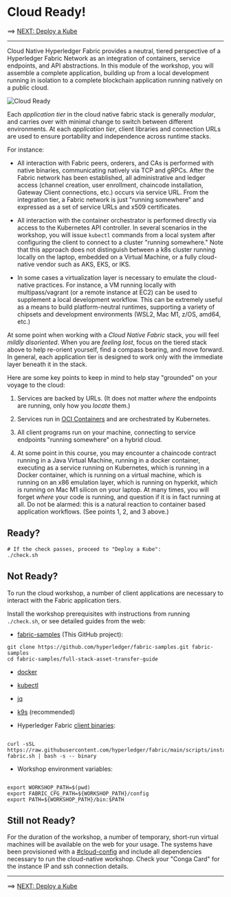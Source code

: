 # Cloud Ready!

==> [NEXT: Deploy a Kube](./10-kube.md)

---

Cloud Native Hyperledger Fabric provides a neutral, tiered perspective of a Hyperledger Fabric Network as an integration of
containers, service endpoints, and API abstractions.  In this module of the workshop, you will assemble a complete
application, building up from a local development running in isolation to a complete blockchain application running
natively on a public cloud.

![Cloud Ready](../images/CloudReady/00-cloud-ready-2.png)


Each _application tier_ in the cloud native fabric stack is generally _modular_, and carries over with minimal change to
switch between different environments.  At each _application tier_, client libraries and connection URLs are used to
ensure portability and independence across runtime stacks.

For instance:

- All interaction with Fabric peers, orderers, and CAs is performed with native binaries, communicating natively via
  TCP and gRPCs.  After the Fabric network has been established, all administrative and ledger access
  (channel creation, user enrollment, chaincode installation, Gateway Client connections, etc.) occurs via service URL.
  From the integration tier, a Fabric network is just "running somewhere" and expressed as a set of service URLs and
  x509 certificates.

- All interaction with the container orchestrator is performed directly via access to the Kubernetes API controller.  In
  several scenarios in the workshop, you will issue `kubectl` commands from a local system after configuring the client
  to connect to a cluster "running somewhere."  Note that this approach does not distinguish between a k8s cluster
  running locally on the laptop, embedded on a Virtual Machine, or a fully cloud-native vendor such as AKS, EKS, or IKS.
  
- In some cases a virtualization layer is necessary to emulate the cloud-native practices.  For instance, a VM running
  locally with multipass/vagrant (or a remote instance at EC2) can be used to supplement a local development workflow.
  This can be extremely useful as a means to build platform-neutral runtimes, supporting a variety of chipsets and
  development environments (WSL2, Mac M1, z/OS, amd64, etc.)


At some point when working with a _Cloud Native Fabric_ stack, you will feel _mildly disoriented_.  When you are 
_feeling lost_, focus on the tiered stack above to help re-orient yourself, find a compass bearing, and move forward.
In general, each application tier is designed to work only with the immediate layer beneath it in the stack.

Here are some key points to keep in mind to help stay "grounded" on your voyage to the cloud:

1. Services are backed by URLs.  (It does not matter _where_ the endpoints are running, only how you _locate_ them.)

2. Services run in [OCI Containers](https://github.com/opencontainers/image-spec) and are orchestrated by Kubernetes.

3. All client programs run on your machine, connecting to service endpoints "running somewhere" on a hybrid cloud. 

4. At some point in this course, you may encounter a chaincode contract running in a Java Virtual Machine, running in a
   docker container, executing as a service running on Kubernetes, which is running in a Docker container, which
   is running on a virtual machine, which is running on an x86 emulation layer, which is running on hyperkit, which is
   running on Mac M1 silicon on your laptop.  At many times, you will forget _where_ your code is running, and question
   if it is in fact running at all.  Do not be alarmed:  this is a natural reaction to container based application
   workflows.  (See points 1, 2, and 3 above.)


## Ready?

```shell
# If the check passes, proceed to "Deploy a Kube":
./check.sh
```


## Not Ready?

To run the cloud workshop, a number of client applications are necessary to interact with the Fabric application tiers.

Install the workshop prerequisites with instructions from running `./check.sh`, or see detailed guides from the web:

- [fabric-samples](https://github.com/hyperledger/fabric-samples) (This GitHub project):
```shell
git clone https://github.com/hyperledger/fabric-samples.git fabric-samples
cd fabric-samples/full-stack-asset-transfer-guide
```

- [docker](https://www.docker.com/get-started/)

- [kubectl](https://kubernetes.io/docs/tasks/tools/)

- [jq](https://stedolan.github.io/jq/download/)

- [k9s](https://k9scli.io/topics/install/) (recommended)

- Hyperledger Fabric [client binaries](https://hyperledger-fabric.readthedocs.io/en/latest/install.html#download-fabric-samples-docker-images-and-binaries):
```shell

curl -sSL https://raw.githubusercontent.com/hyperledger/fabric/main/scripts/install-fabric.sh | bash -s -- binary

```

- Workshop environment variables:
```shell

export WORKSHOP_PATH=$(pwd)
export FABRIC_CFG_PATH=${WORKSHOP_PATH}/config  
export PATH=${WORKSHOP_PATH}/bin:$PATH

```

## Still not Ready?

For the duration of the workshop, a number of temporary, short-run virtual machines will be available on the web for
your usage.  The systems have been provisioned with a [#cloud-config](../../infrastructure/ec2-cloud-config.yaml) and
include all dependencies necessary to run the cloud-native workshop.  Check your "Conga Card" for the instance IP and
ssh connection details.


--- 

==> [NEXT: Deploy a Kube](./10-kube.md)
